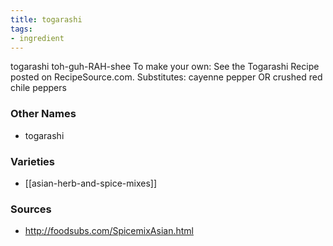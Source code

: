 ```yaml
---
title: togarashi
tags:
- ingredient
---
```

togarashi toh-guh-RAH-shee To make your own: See the Togarashi Recipe posted on RecipeSource.com. Substitutes: cayenne pepper OR crushed red chile peppers

### Other Names

* togarashi

### Varieties

* [[asian-herb-and-spice-mixes]]

### Sources
* http://foodsubs.com/SpicemixAsian.html
